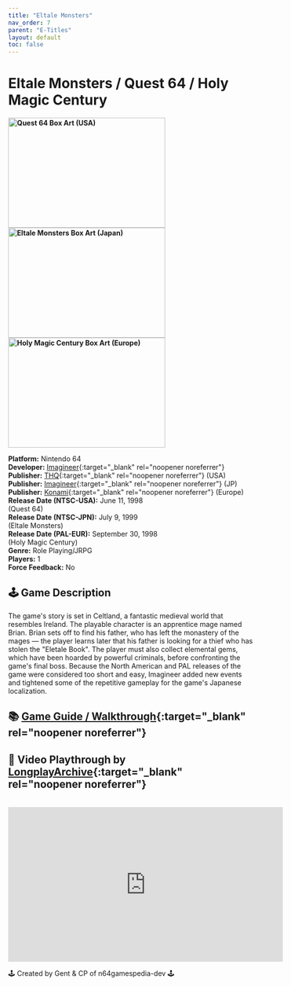 ```yaml
---
title: "Eltale Monsters"
nav_order: 7
parent: "E-Titles"
layout: default
toc: false
---
```


# Eltale Monsters / Quest 64 / Holy Magic Century

<b>
<img src="https://images.launchbox-app.com/7dbe7358-ad53-48a7-a695-2ea00a0247a6.png" alt="Quest 64 Box Art (USA)" width="320" height="224" />
<img src="https://images.launchbox-app.com/229c5592-d175-492c-bb41-e69368ff78b3.jpg" alt="Eltale Monsters Box Art (Japan)" width="320" height="224" />
<img src="https://images.launchbox-app.com/eebf368a-98fe-4f85-be16-52e7d1066ece.jpg" alt="Holy Magic Century Box Art (Europe)" width="320" height="224" />
</b>

**Platform:** Nintendo 64  
**Developer:** [Imagineer](https://en.wikipedia.org/wiki/Imagineer_(Japanese_company)){:target="_blank" rel="noopener noreferrer"}  
**Publisher:** [THQ](https://en.wikipedia.org/wiki/THQ){:target="_blank" rel="noopener noreferrer"} (USA)  
**Publisher:** [Imagineer](https://en.wikipedia.org/wiki/Imagineer_(Japanese_company)){:target="_blank" rel="noopener noreferrer"} (JP)  
**Publisher:** [Konami](https://en.wikipedia.org/wiki/Konami){:target="_blank" rel="noopener noreferrer"} (Europe)  
**Release Date (NTSC-USA):** June 11, 1998  
(Quest 64)  
**Release Date (NTSC-JPN):** July 9, 1999  
(Eltale Monsters)  
**Release Date (PAL-EUR):** September 30, 1998  
(Holy Magic Century)  
**Genre:** Role Playing/JRPG  
**Players:** 1  
**Force Feedback:** No  

## 🕹️ Game Description
The game's story is set in Celtland, a fantastic medieval world that resembles Ireland. The playable character is an apprentice mage named Brian. Brian sets off to find his father, who has left the monastery of the mages — the player learns later that his father is looking for a thief who has stolen the "Eletale Book". The player must also collect elemental gems, which have been hoarded by powerful criminals, before confronting the game's final boss. Because the North American and PAL releases of the game were considered too short and easy, Imagineer added new events and tightened some of the repetitive gameplay for the game's Japanese localization.

## 📚 [Game Guide / Walkthrough](https://gamefaqs.gamespot.com/n64/198386-quest-64/faqs/42994){:target="_blank" rel="noopener noreferrer"}

## 🎥 Video Playthrough by [LongplayArchive](https://www.youtube.com/channel/UCM8XzXipyTsylZ_WsGKmdKQ){:target="_blank" rel="noopener noreferrer"}
<br />
<iframe width="560" height="315" src="https://www.youtube.com/embed/Rm255pt7jAo" title="Eltale Monsters Gameplay" frameborder="0" allowfullscreen></iframe>

🕹️ Created by Gent & CP of n64gamespedia-dev 🕹️  
<!-- Vault Format: n64gamespedia-dev -->  
<!-- Protocol Source: _vault-specs/format-protocol.md -->

